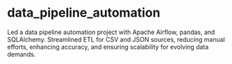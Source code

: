 # data_pipeline_automation
Led a data pipeline automation project with Apache Airflow, pandas, and SQLAlchemy. Streamlined ETL for CSV and JSON sources, reducing manual efforts, enhancing accuracy, and ensuring scalability for evolving data demands.

